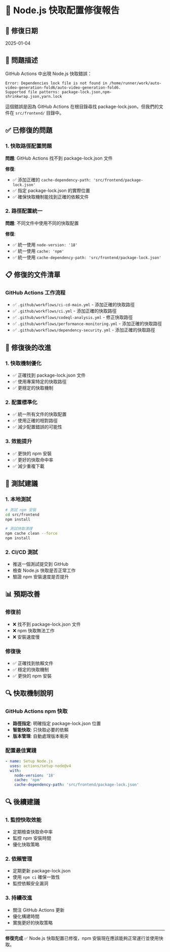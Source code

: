 # 🔧 Node.js 快取配置修復報告

## 📅 修復日期
2025-01-04

## 🚨 問題描述

GitHub Actions 中出現 Node.js 快取錯誤：

```
Error: Dependencies lock file is not found in /home/runner/work/auto-video-generation-fold6/auto-video-generation-fold6. 
Supported file patterns: package-lock.json,npm-shrinkwrap.json,yarn.lock
```

這個錯誤是因為 GitHub Actions 在根目錄尋找 package-lock.json，但我們的文件在 `src/frontend/` 目錄中。

## ✅ 已修復的問題

### 1. **快取路徑配置問題**
**問題**: GitHub Actions 找不到 package-lock.json 文件

**修復**:
- ✅ 添加正確的 `cache-dependency-path: 'src/frontend/package-lock.json'`
- ✅ 指定 package-lock.json 的實際位置
- ✅ 確保快取機制能找到正確的依賴文件

### 2. **路徑配置統一**
**問題**: 不同文件中使用不同的快取配置

**修復**:
- ✅ 統一使用 `node-version: '18'`
- ✅ 統一使用 `cache: 'npm'`
- ✅ 統一使用 `cache-dependency-path: 'src/frontend/package-lock.json'`

## 📋 修復的文件清單

### GitHub Actions 工作流程
- ✅ `.github/workflows/ci-cd-main.yml` - 添加正確的快取路徑
- ✅ `.github/workflows/ci.yml` - 添加正確的快取路徑
- ✅ `.github/workflows/codeql-analysis.yml` - 修正快取路徑
- ✅ `.github/workflows/performance-monitoring.yml` - 添加正確的快取路徑
- ✅ `.github/workflows/dependency-security.yml` - 添加正確的快取路徑

## 🚀 修復後的改進

### 1. **快取機制優化**
- ✅ 正確找到 package-lock.json 文件
- ✅ 使用專案特定的快取路徑
- ✅ 更穩定的快取機制

### 2. **配置標準化**
- ✅ 統一所有文件的快取配置
- ✅ 使用正確的相對路徑
- ✅ 減少配置錯誤的可能性

### 3. **效能提升**
- ✅ 更快的 npm 安裝
- ✅ 更好的快取命中率
- ✅ 減少重複下載

## 🧪 測試建議

### 1. **本地測試**
```bash
# 測試 npm 安裝
cd src/frontend
npm install

# 測試快取清理
npm cache clean --force
npm install
```

### 2. **CI/CD 測試**
- 推送一個測試提交到 GitHub
- 檢查 Node.js 快取是否正常工作
- 驗證 npm 安裝速度是否提升

## 📊 預期改善

### 修復前
- ❌ 找不到 package-lock.json 文件
- ❌ npm 快取無法工作
- ❌ 安裝速度慢

### 修復後
- ✅ 正確找到依賴文件
- ✅ 穩定的快取機制
- ✅ 更快的 npm 安裝

## 🔍 快取機制說明

### GitHub Actions npm 快取
- **路徑指定**: 明確指定 package-lock.json 位置
- **智能快取**: 只快取必要的依賴
- **版本管理**: 自動處理版本衝突

### 配置最佳實踐
```yaml
- name: Setup Node.js
  uses: actions/setup-node@v4
  with:
    node-version: '18'
    cache: 'npm'
    cache-dependency-path: 'src/frontend/package-lock.json'
```

## 🔍 後續建議

### 1. **監控快取效能**
- 定期檢查快取命中率
- 監控 npm 安裝時間
- 優化快取策略

### 2. **依賴管理**
- 定期更新 package-lock.json
- 使用 `npm ci` 確保一致性
- 監控依賴安全漏洞

### 3. **持續改進**
- 關注 GitHub Actions 更新
- 優化構建時間
- 實施更好的快取策略

---

**修復完成** ✅ Node.js 快取配置已修復，npm 安裝現在應該能夠正常運行並使用快取。 